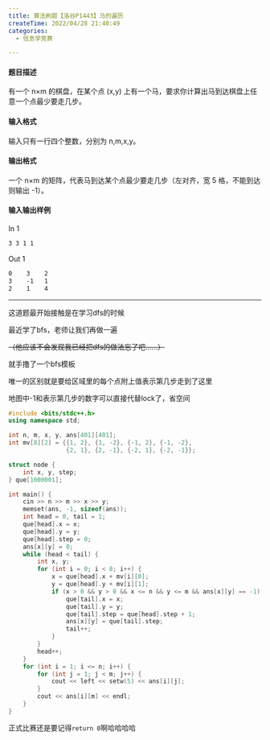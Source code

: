 ```yaml
---
title: 算法刷题【洛谷P1443】马的遍历
createTime: 2022/04/28 21:40:49
categories:
  - 信息学竞赛

---
```


#### 题目描述
有一个 n×m 的棋盘，在某个点 (x,y) 上有一个马，要求你计算出马到达棋盘上任意一个点最少要走几步。

#### 输入格式
输入只有一行四个整数，分别为 n,m,x,y。

#### 输出格式
一个 n×m 的矩阵，代表马到达某个点最少要走几步（左对齐，宽 5 格，不能到达则输出 -1）。

#### 输入输出样例
In 1
```txt
3 3 1 1
```
Out 1
```txt
0    3    2    
3    -1   1    
2    1    4    
```
---

这道题最开始接触是在学习dfs的时候

最近学了bfs，老师让我们再做一遍

~~（他应该不会发现我已经把dfs的做法忘了吧……）~~ 

就手撸了一个bfs模板

唯一的区别就是要给区域里的每个点附上值表示第几步走到了这里

地图中-1和表示第几步的数字可以直接代替lock了，省空间

```cpp
#include <bits/stdc++.h>
using namespace std;

int n, m, x, y, ans[401][401];
int mv[8][2] = {{1, 2}, {1, -2}, {-1, 2}, {-1, -2},
                {2, 1}, {2, -1}, {-2, 1}, {-2, -1}};

struct node {
    int x, y, step;
} que[1000001];

int main() {
    cin >> n >> m >> x >> y;
    memset(ans, -1, sizeof(ans));
    int head = 0, tail = 1;
    que[head].x = x;
    que[head].y = y;
    que[head].step = 0;
    ans[x][y] = 0;
    while (head < tail) {
        int x, y;
        for (int i = 0; i < 8; i++) {
            x = que[head].x + mv[i][0];
            y = que[head].y + mv[i][1];
            if (x > 0 && y > 0 && x <= n && y <= m && ans[x][y] == -1) {
                que[tail].x = x;
                que[tail].y = y;
                que[tail].step = que[head].step + 1;
                ans[x][y] = que[tail].step;
                tail++;
            }
        }
        head++;
    }
    for (int i = 1; i <= n; i++) {
        for (int j = 1; j < m; j++) {
            cout << left << setw(5) << ans[i][j];
        }
        cout << ans[i][m] << endl;
    }
}
```

正式比赛还是要记得`return 0`啊哈哈哈哈


